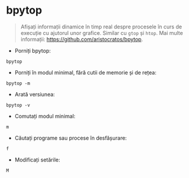 # bpytop

> Afișați informații dinamice în timp real despre procesele în curs de execuție cu ajutorul unor grafice. Similar cu `gtop` și `htop`.
> Mai multe informații: <https://github.com/aristocratos/bpytop>.

- Porniți bpytop:

`bpytop`

- Porniți în modul minimal, fără cutii de memorie și de rețea:

`bpytop -m`

- Arată versiunea:

`bpytop -v`

- Comutați modul minimal:

`m`

- Căutați programe sau procese în desfășurare:

`f`

- Modificați setările:

`M`
